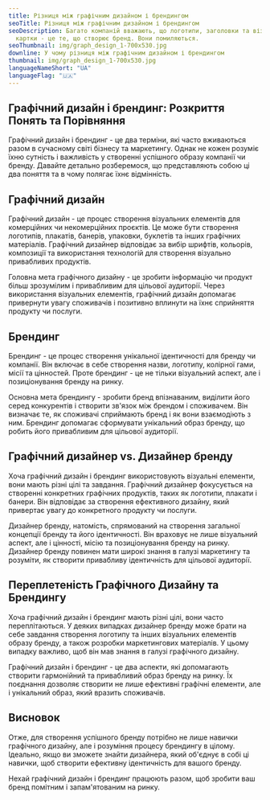 ```yaml
---
title: Різниця між графічним дизайном і брендингом
seoTitle: Різниця між графічним дизайном і брендингом
seoDescription: Багато компаній вважають, що логотипи, заголовки та візитні
  картки - це те, що створює бренд. Вони помиляються.
seoThumbnail: img/graph_design_1-700x530.jpg
downline: У чому різниця між графічним дизайном і брендингом
thumbnail: img/graph_design_1-700x530.jpg
languageNameShort: "UA"
languageFlag: "🇺🇦"
---
```


<!--StartFragment-->

## Графічний дизайн і брендинг: Розкриття Понять та Порівняння

Графічний дизайн і брендинг - це два терміни, які часто вживаються разом в сучасному світі бізнесу та маркетингу. Однак не кожен розуміє їхню сутність і важливість у створенні успішного образу компанії чи бренду. Давайте детально розберемося, що представляють собою ці два поняття та в чому полягає їхнє відмінність.

## Графічний дизайн

Графічний дизайн - це процес створення візуальних елементів для комерційних чи некомерційних проєктів. Це може бути створення логотипів, плакатів, банерів, упаковки, буклетів та інших графічних матеріалів. Графічний дизайнер відповідає за вибір шрифтів, кольорів, композиції та використання технологій для створення візуально привабливих продуктів.

Головна мета графічного дизайну - це зробити інформацію чи продукт більш зрозумілим і привабливим для цільової аудиторії. Через використання візуальних елементів, графічний дизайн допомагає привернути увагу споживачів і позитивно вплинути на їхнє сприйняття продукту чи послуги.

## Брендинг

Брендинг - це процес створення унікальної ідентичності для бренду чи компанії. Він включає в себе створення назви, логотипу, колірної гами, місії та цінностей. Проте брендинг - це не тільки візуальний аспект, але і позиціонування бренду на ринку.

Основна мета брендингу - зробити бренд впізнаваним, виділити його серед конкурентів і створити зв'язок між брендом і споживачем. Він визначає те, як споживачі сприймають бренд і як вони взаємодіють з ним. Брендинг допомагає сформувати унікальний образ бренду, що робить його привабливим для цільової аудиторії.

## Графічний дизайнер vs. Дизайнер бренду

Хоча графічний дизайн і брендинг використовують візуальні елементи, вони мають різні цілі та завдання. Графічний дизайнер фокусується на створенні конкретних графічних продуктів, таких як логотипи, плакати і банери. Він відповідає за створення ефективного дизайну, який привертає увагу до конкретного продукту чи послуги.

Дизайнер бренду, натомість, спрямований на створення загальної концепції бренду та його ідентичності. Він враховує не лише візуальний аспект, але і цінності, місію та позиціонування бренду на ринку. Дизайнер бренду повинен мати широкі знання в галузі маркетингу та розуміти, як створити привабливу ідентичність для цільової аудиторії.

## Переплетеність Графічного Дизайну та Брендингу

Хоча графічний дизайн і брендинг мають різні цілі, вони часто переплітаються. У деяких випадках дизайнер бренду може брати на себе завдання створення логотипу та інших візуальних елементів образу бренду, а також розробки маркетингових матеріалів. У цьому випадку важливо, щоб він мав знання в галузі графічного дизайну.

Графічний дизайн і брендинг - це два аспекти, які допомагають створити гармонійний та привабливий образ бренду на ринку. Їх поєднання дозволяє створити не лише ефективні графічні елементи, але і унікальний образ, який вразить споживачів.

## Висновок

Отже, для створення успішного бренду потрібно не лише навички графічного дизайну, але і розуміння процесу брендингу в цілому. Ідеально, якщо ви зможете знайти дизайнера, який об'єднує в собі ці навички, щоб створити ефективну ідентичність для вашого бренду.

Нехай графічний дизайн і брендинг працюють разом, щоб зробити ваш бренд помітним і запам'ятованим на ринку.

<!--EndFragment-->
